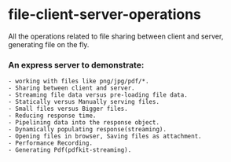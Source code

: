 # file-client-server-operations
All the operations related to file sharing between client and server, generating file on the fly.
### An express server to demonstrate: 
    - working with files like png/jpg/pdf/*.
    - Sharing between client and server.
    - Streaming file data versus pre-loading file data.
    - Statically versus Manually serving files.
    - Small files versus Bigger files.
    - Reducing response time.
    - Pipelining data into the response object.
    - Dynamically populating response(streaming).
    - Opening files in browser, Saving files as attachment.
    - Performance Recording.
    - Generating Pdf(pdfkit-streaming). 

